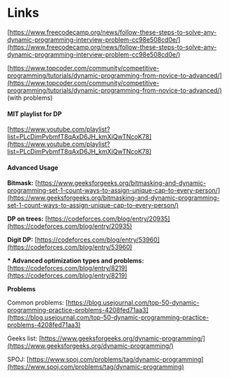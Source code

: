 
# Links

[https://www.freecodecamp.org/news/follow-these-steps-to-solve-any-dynamic-programming-interview-problem-cc98e508cd0e/](https://www.freecodecamp.org/news/follow-these-steps-to-solve-any-dynamic-programming-interview-problem-cc98e508cd0e/)

[https://www.topcoder.com/community/competitive-programming/tutorials/dynamic-programming-from-novice-to-advanced/](https://www.topcoder.com/community/competitive-programming/tutorials/dynamic-programming-from-novice-to-advanced/) (with problems)

#### MIT playlist for DP

[https://www.youtube.com/playlist?list=PLcDimPvbmfT8qAxD6JH_kmXiQwTNcoK78](https://www.youtube.com/playlist?list=PLcDimPvbmfT8qAxD6JH_kmXiQwTNcoK78)

  

#### Advanced Usage

**Bitmask:** [https://www.geeksforgeeks.org/bitmasking-and-dynamic-programming-set-1-count-ways-to-assign-unique-cap-to-every-person/](https://www.geeksforgeeks.org/bitmasking-and-dynamic-programming-set-1-count-ways-to-assign-unique-cap-to-every-person/)

**DP on trees:** [https://codeforces.com/blog/entry/20935](https://codeforces.com/blog/entry/20935)

**Digit DP:** [https://codeforces.com/blog/entry/53960](https://codeforces.com/blog/entry/53960)

  

**\* Advanced optimization types and problems:** [https://codeforces.com/blog/entry/8219](https://codeforces.com/blog/entry/8219)

  

**Problems**

Common problems: [https://blog.usejournal.com/top-50-dynamic-programming-practice-problems-4208fed71aa3](https://blog.usejournal.com/top-50-dynamic-programming-practice-problems-4208fed71aa3)

Geeks list: [https://www.geeksforgeeks.org/dynamic-programming/](https://www.geeksforgeeks.org/dynamic-programming/)

SPOJ: [https://www.spoj.com/problems/tag/dynamic-programming](https://www.spoj.com/problems/tag/dynamic-programming)


